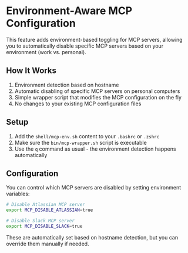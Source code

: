 # Environment-Aware MCP Configuration

This feature adds environment-based toggling for MCP servers, allowing you to automatically disable specific MCP servers based on your environment (work vs. personal).

## How It Works

1. Environment detection based on hostname
2. Automatic disabling of specific MCP servers on personal computers
3. Simple wrapper script that modifies the MCP configuration on the fly
4. No changes to your existing MCP configuration files

## Setup

1. Add the `shell/mcp-env.sh` content to your `.bashrc` or `.zshrc`
2. Make sure the `bin/mcp-wrapper.sh` script is executable
3. Use the `q` command as usual - the environment detection happens automatically

## Configuration

You can control which MCP servers are disabled by setting environment variables:

```bash
# Disable Atlassian MCP server
export MCP_DISABLE_ATLASSIAN=true

# Disable Slack MCP server
export MCP_DISABLE_SLACK=true
```

These are automatically set based on hostname detection, but you can override them manually if needed.